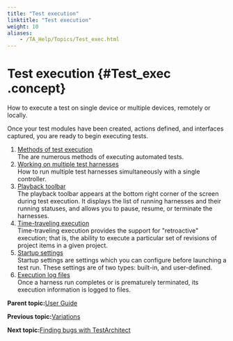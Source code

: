 ```yaml
--- 
title: "Test execution"
linktitle: "Test execution"
weight: 10
aliases: 
    - /TA_Help/Topics/Test_exec.html
---
```

# Test execution {#Test_exec .concept}

How to execute a test on single device or multiple devices, remotely or locally.

Once your test modules have been created, actions defined, and interfaces captured, you are ready to begin executing tests.

1.  [Methods of test execution](../../TA_Help/Topics/Test_exec_methods.html)  
The are numerous methods of executing automated tests.
2.  [Working on multiple test harnesses](../../TA_Help/Topics/Multiple_harnesses.html)  
 How to run multiple test harnesses simultaneously with a single controller.
3.  [Playback toolbar](../../TA_Help/Topics/Test_exec_playback_toolbar.html)  
The playback toolbar appears at the bottom right corner of the screen during test execution. It displays the list of running harnesses and their running statuses, and allows you to pause, resume, or terminate the harnesses.
4.  [Time-traveling execution](../../TA_Help/Topics/ug_time_traveling.html)  
Time-traveling execution provides the support for "retroactive" execution; that is, the ability to execute a particular set of revisions of project items in a given project.
5.  [Startup settings](../../TA_Automation/Topics/aut_startup_settings.html)  
Startup settings are settings which you can configure before launching a test run. These settings are of two types: built-in, and user-defined.
6.  [Execution log files](../../TA_Help/Topics/Execution_log_files.html)  
Once a harness run completes or is prematurely terminated, its execution information is logged to files.

**Parent topic:**[User Guide](../../TA_Help/Topics/User_Guide_begin.html)

**Previous topic:**[Variations](../../TA_Help/Topics/Variations.html)

**Next topic:**[Finding bugs with TestArchitect](../../TA_Help/Topics/Debugging_finding_bugs.html)

